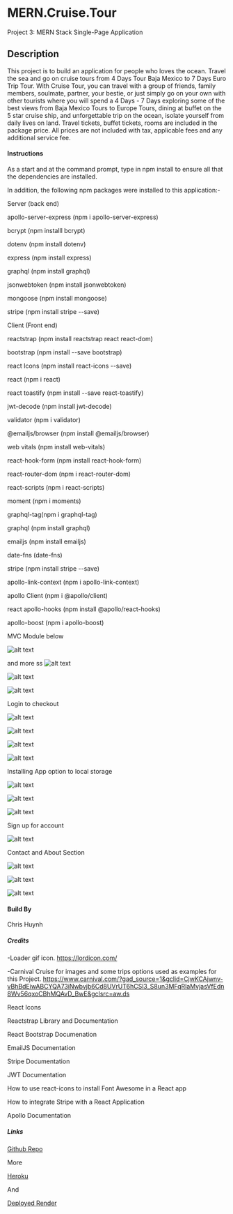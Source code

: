 # MERN.Cruise.Tour
Project 3: MERN Stack Single-Page Application

## Description
This project is to build an application for people who loves the ocean. Travel the sea and go on cruise tours from 4 Days Tour Baja Mexico to 7 Days Euro Trip Tour. With Cruise Tour, you can travel with a group of friends, family members, soulmate, partner, your bestie, or just simply go on your own with other tourists where you will spend a 4 Days - 7 Days exploring some of the best views from Baja Mexico Tours to Europe Tours, dining at buffet on the 5 star cruise ship, and unforgettable trip on the ocean, isolate yourself from daily lives on land.  Travel tickets, buffet tickets, rooms are included in the package price.  All prices are not included with tax, applicable fees and any additional service fee.

#### Instructions
As a start and at the command prompt, type in npm install to ensure all that the dependencies are installed.

In addition, the following npm packages were installed to this application:-

Server (back end)

<p>apollo-server-express (npm i apollo-server-express)</p>
<p>bcrypt (npm installl bcrypt)</p>
<p>dotenv (npm install dotenv)</p>
<p>express (npm install express)</p>
<p>graphql (npm install graphql)</p>
<p>jsonwebtoken (npm install jsonwebtoken)</p>
<p>mongoose (npm install mongoose)</p>
<p>stripe (npm install stripe --save)</p>



Client (Front end)

<p>reactstrap (npm install reactstrap react react-dom)</p>
<p>bootstrap (npm install --save bootstrap) </p>
<p>react Icons (npm install react-icons --save)</p>
<p>react (npm i react)</p>
<p>react toastify (npm install --save react-toastify)</p>
<p>jwt-decode (npm install jwt-decode)</p>
<p>validator (npm i validator)</p>
<p>@emailjs/browser (npm install @emailjs/browser)</p>
<p>web vitals (npm install web-vitals)</p>
<p>react-hook-form (npm install react-hook-form)</p>
<p>react-router-dom (npm i react-router-dom)</p>
<p>react-scripts (npm i react-scripts)</p>
<p>moment (npm i moments)</p>
<p>graphql-tag(npm i graphql-tag)</p>
<p>graphql (npm install graphql)</p>
<p>emailjs (npm install emailjs)</p>
<p>date-fns (date-fns)</p>
<p>stripe (npm install stripe --save)</p>
<p>apollo-link-context (npm i apollo-link-context)</p>
<p>apollo Client (npm i @apollo/client)</p>
<p>react apollo-hooks (npm install @apollo/react-hooks)</p>
<p>apollo-boost (npm i apollo-boost)</p>




<p>MVC Module below</p>

![alt text](mvcpattern.png)

and more ss
![alt text](client/public/images/homepage.png)

![alt text](client/public/images/packagespage.png)

![alt text](client/public/images/solopackage.png)

<p>Login to checkout</p>

![alt text](client/public/images/signintocheckout.png)

![alt text](login.png)

![alt text](loginprofile.png)

![alt text](signinchecko.png)

<p>Installing App option to local storage</p>

![alt text](client/public/images/Appinstall.png) 

![alt text](client/public/images/Appinstall2.png) 

![alt text](client/public/images/Appinstall3.png)



<p>Sign up for account</p>

![alt text](client/public/images/signup.png)



<p>Contact and About Section </p>

![alt text](client/public/images/contactabout.png)






![alt text](family4.png)

![alt text](family7.png)


#### Build By
Chris Huynh


##### Credits
-Loader gif icon.
https://lordicon.com/

-Carnival Cruise for images and some trips options used as examples for this Project.
https://www.carnival.com/?gad_source=1&gclid=CjwKCAjwnv-vBhBdEiwABCYQA73iNwbvjb6Cd8UVrUT6hCSl3_S8un3MFqRlaMvjasVfEdn8Wv56qxoCBhMQAvD_BwE&gclsrc=aw.ds 
    
<p>React Icons</p>
<p>Reactstrap Library and Documentation</p>
<p>React Bootstrap Documenation</p>
<p>EmailJS Documentation</p>
<p>Stripe Documentation</p>
<p>JWT Documentation</p>
<p>How to use react-icons to install Font Awesome in a React app</p> 
<p>How to integrate Stripe with a React Application</p>
<p>Apollo Documentation</p>



##### Links
<a href="https://github.com/ceewizz/MERN.Cruise.Tour/blob/main/README.md"> Github Repo </a>

<p>More</p>

<a href="https://mern-cruise-tour-01efbbed0b66.herokuapp.com/>">Heroku</a>
<p> And </p>
<a href="https://mern-cruise-tour.onrender.com">Deployed Render</a>
